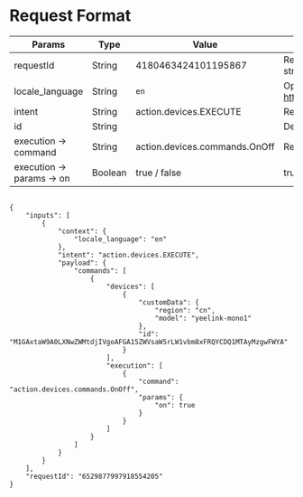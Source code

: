 # Request Format

| Params                  | Type    | Value                         | Remarks                                                      |
| ----------------------- | ------- | ----------------------------- | ------------------------------------------------------------ |
| requestId               | String  | 4180463424101195867           | Required. Id of request for ease of tracing, random string.  |
| locale_language         | String  | `en`                          | Optional. Language code <https://cloud.google.com/translate/docs/languages> |
| intent                  | String  | action.devices.EXECUTE        | Required.                                                    |
| id                      | String  |                               | Device ID                                                    |
| execution → command     | String  | action.devices.commands.OnOff | Required.                                                    |
| execution → params → on | Boolean | true / false                  | true: turn onfalse: turn off                                 |

```

{
    "inputs": [
        {
            "context": {
                "locale_language": "en"
            }, 
            "intent": "action.devices.EXECUTE", 
            "payload": {
                "commands": [
                    {
                        "devices": [
                            {
                                "customData": {
                                    "region": "cn",
                                    "model": "yeelink-mono1"
                                }, 
                                "id": "M1GAxtaW9A0LXNwZWMtdjIVgoAFGA15ZWVsaW5rLW1vbm8xFRQYCDQ1MTAyMzgwFWYA"
                            }
                        ], 
                        "execution": [
                            {
                                "command": "action.devices.commands.OnOff", 
                                "params": {
                                    "on": true
                                }
                            }
                        ]
                    }
                ]
            }
        }
    ], 
    "requestId": "6529877997918554205"
}
```


